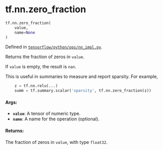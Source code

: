 <div itemscope itemtype="http://developers.google.com/ReferenceObject">
<meta itemprop="name" content="tf.nn.zero_fraction" />
</div>

# tf.nn.zero_fraction

``` python
tf.nn.zero_fraction(
    value,
    name=None
)
```



Defined in [`tensorflow/python/ops/nn_impl.py`](https://www.tensorflow.org/code/tensorflow/python/ops/nn_impl.py).

Returns the fraction of zeros in `value`.

If `value` is empty, the result is `nan`.

This is useful in summaries to measure and report sparsity.  For example,

```python
    z = tf.nn.relu(...)
    summ = tf.summary.scalar('sparsity', tf.nn.zero_fraction(z))
```

#### Args:

* <b>`value`</b>: A tensor of numeric type.
* <b>`name`</b>: A name for the operation (optional).


#### Returns:

The fraction of zeros in `value`, with type `float32`.